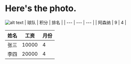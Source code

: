 # Here's the photo.
![alt text](https://github.com/shiep18/EIS2020/blob/master/markdowncheatsheet.JPG)
| 球队 | 积分 | 排名 |
| --- | --- | --- |
| 阿森纳 |  9 |  4 |




| 姓名 | 工资 | 月份 |
| --- | --- | --- |
| 张三 | 10000 | 4 |
| 李四 | 20000 | 4 |

